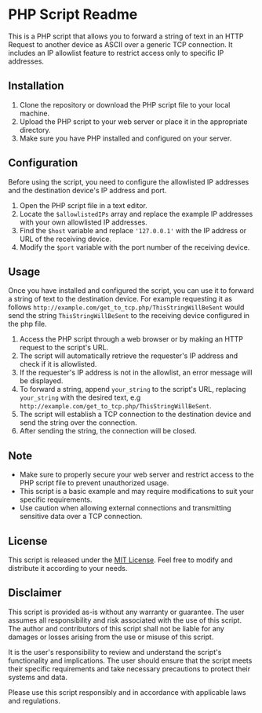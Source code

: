 # PHP Script Readme

This is a PHP script that allows you to forward a string of text in an HTTP Request to another device as ASCII over a generic TCP connection.
It includes an IP allowlist feature to restrict access only to specific IP addresses.

## Installation

1. Clone the repository or download the PHP script file to your local machine.
2. Upload the PHP script to your web server or place it in the appropriate directory.
3. Make sure you have PHP installed and configured on your server.

## Configuration

Before using the script, you need to configure the allowlisted IP addresses and the destination device's IP address and port.

1. Open the PHP script file in a text editor.
2. Locate the `$allowlistedIPs` array and replace the example IP addresses with your own allowlisted IP addresses.
3. Find the `$host` variable and replace `'127.0.0.1'` with the IP address or URL of the receiving device.
4. Modify the `$port` variable with the port number of the receiving device.

## Usage

Once you have installed and configured the script, you can use it to forward a string of text to the destination device.
For example requesting it as follows `http://example.com/get_to_tcp.php/ThisStringWillBeSent` would send the string `ThisStringWillBeSent` to the receiving device configured in the php file.

1. Access the PHP script through a web browser or by making an HTTP request to the script's URL.
2. The script will automatically retrieve the requester's IP address and check if it is allowlisted.
3. If the requester's IP address is not in the allowlist, an error message will be displayed.
4. To forward a string, append `your_string` to the script's URL, replacing `your_string` with the desired text, e.g `http://example.com/get_to_tcp.php/ThisStringWillBeSent`.
5. The script will establish a TCP connection to the destination device and send the string over the connection.
6. After sending the string, the connection will be closed.

## Note

- Make sure to properly secure your web server and restrict access to the PHP script file to prevent unauthorized usage.
- This script is a basic example and may require modifications to suit your specific requirements.
- Use caution when allowing external connections and transmitting sensitive data over a TCP connection.

## License

This script is released under the [MIT License](https://opensource.org/licenses/MIT). Feel free to modify and distribute it according to your needs.

## Disclaimer

This script is provided as-is without any warranty or guarantee. The user assumes all responsibility and risk associated with the use of this script. The author and contributors of this script shall not be liable for any damages or losses arising from the use or misuse of this script.

It is the user's responsibility to review and understand the script's functionality and implications. The user should ensure that the script meets their specific requirements and take necessary precautions to protect their systems and data.

Please use this script responsibly and in accordance with applicable laws and regulations.
